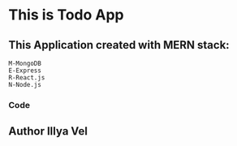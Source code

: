 # This is Todo App
## This Application created with MERN stack:
    M-MongoDB
    E-Express
    R-React.js
    N-Node.js

### Code ###
## Author Illya Vel
